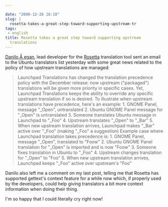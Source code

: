 ```yaml
---

date: "2008-12-26 16:18"
slug: |
  rosetta-takes-a-great-step-toward-supporting-upstream-tr
tags:
 - english
title: Rosetta takes a great step toward supporting upstream
  translations
---
```


[Danilo Å egan](http://danilo.segan.org/blog/), lead developer for the
[Rosetta](https://www.launchpad.net/rosetta) translation tool sent an
email to the Ubuntu translators list yesterday with some great news
related to the policy of how upstream translations are managed:

> Launchpad Translations has changed the translation precedence policy
> with the December release: now upstream ("packaged") translations will
> be given more priority in specific cases. Yet, Launchpad Translations
> keeps the ability to override any specific upstream translation if so
> is desired. To illustrate when upstream translations have precedence,
> here's an example: 1. GNOME Panel, message "\_Open", untranslated 2.
> Ubuntu GNOME Panel message for "\_Open" is untranslated 3. Someone
> translates Ubuntu message in Launchpad to "\_Foo" 4. Upstream
> translates "\_Open" to "\_Bar" 5. When new upstream translation
> arrives, Launchpad makes "\_Bar" active over "\_Foo" (making "\_Foo" a
> suggestion) Example case where Launchpad translation takes precedence
> is: 1. GNOME Panel, message "\_Open", translated to "Foow" 2. Ubuntu
> GNOME Panel translation for "\_Open" is imported and is now "Foow" 3.
> Someone fixes translation in Ubuntu to "\_Foo" 4. Upstream changes
> translation for "\_Open" to "Foo" 5. When new upstream translation
> arrives, Launchpad keeps "\_Foo" active over upstream's "Foo"

Danilo also left me a comment on my last post, telling me that Rosetta
has supported gettext's context feature for a while now which, if
properly used by the developers, could help giving translators a bit
more context information when doing their thing.

I'm so happy that I could literally cry right now!
